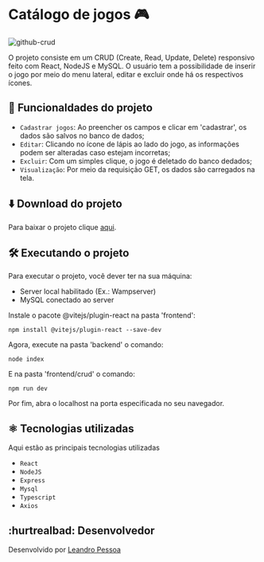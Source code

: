 # Catálogo de jogos 🎮

![github-crud](https://github.com/leandro-pessoa/catalogo_de_jogos/assets/119120060/6e859bde-d2a6-4d18-90f5-21df54429c9e)

O projeto consiste em um CRUD (Create, Read, Update, Delete) responsivo feito com React, NodeJS e MySQL. O usuário tem a possibilidade de inserir o jogo por meio do menu lateral, editar e excluir onde há os respectivos ícones.

## 🔨 Funcionaldades do projeto

- `Cadastrar jogos`: Ao preencher os campos e clicar em 'cadastrar', os dados são salvos no banco de dados;
- `Editar`: Clicando no ícone de lápis ao lado do jogo, as informações podem ser alteradas caso estejam incorretas;
- `Excluir`: Com um simples clique, o jogo é deletado do banco dedados;
- `Visualização`: Por meio da requisição GET, os dados são carregados na tela.

 ## ⬇️ Download do projeto

 Para baixar o projeto clique <a href='https://github.com/leandro-pessoa/catalogo_de_jogos/archive/refs/heads/main.zip' download>aqui</a>.

 ## 🛠️ Executando o projeto

 Para executar o projeto, você dever ter na sua máquina:

 - Server local habilitado (Ex.: Wampserver)
 - MySQL conectado ao server

Instale o pacote @vitejs/plugin-react na pasta 'frontend':

~~~~
npm install @vitejs/plugin-react --save-dev
~~~~

Agora, execute na pasta 'backend' o comando:

~~~~
node index
~~~~

E na pasta 'frontend/crud' o comando:

~~~~
npm run dev
~~~~

Por fim, abra o localhost na porta especificada no seu navegador.

## ⚛️ Tecnologias utilizadas

Aqui estão as principais tecnologias utilizadas

- `React`
- `NodeJS`
- `Express`
- `Mysql`
- `Typescript`
- `Axios`

## :hurtrealbad: Desenvolvedor

Desenvolvido por [Leandro Pessoa](https://github.com/leandro-pessoa)

 


